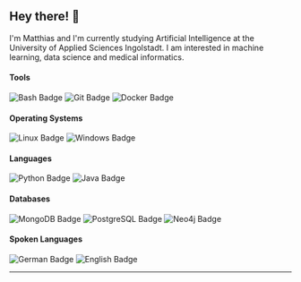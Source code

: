 ## Hey there! 👋
<!--
![Mastodon Badge](https://img.shields.io/badge/-Mastodon-3088D4?style=flat-square&logo=Mastodon&logoColor=white&link=https://mastodon.social/@mcbaumwolle&label=social)
![Mail Badge](https://img.shields.io/badge/-Outlook-0078D4?style=flat-square&logo=Microsoft-Outlook&logoColor=white&link=mailto:gaznqi94a@mozmail.com&label=thi.de)
![Orcid Badge](https://img.shields.io/badge/-Orcid-A6CE39?style=flat-square&logo=Orcid&logoColor=white&link=https://orcid.org/0009-0008-8497-2187&label=ID)
-->

I'm Matthias and I'm currently studying Artificial Intelligence at the University of Applied Sciences Ingolstadt. I am interested in machine learning, data science and medical informatics. 


#### Tools
![Bash Badge](https://img.shields.io/badge/-Bash-4EAA25?style=flat-square&logo=GNU-Bash&logoColor=white&label=&style=flat-square)
![Git Badge](https://img.shields.io/badge/-Git-F05032?style=flat-square&logo=Git&logoColor=white&label=&style=flat-square)
![Docker Badge](https://img.shields.io/badge/-Docker-2496ED?style=flat-square&logo=Docker&logoColor=white&label=&style=flat-square)

#### Operating Systems
![Linux Badge](https://img.shields.io/badge/-Linux-FCC624?style=flat-square&logo=Linux&logoColor=white&label=&style=flat-square)
![Windows Badge](https://img.shields.io/badge/-Windows-0078D6?style=flat-square&logo=Windows&logoColor=white&label=&style=flat-square)

#### Languages
![Python Badge](https://img.shields.io/badge/-Python-3776AB?style=flat-square&logo=Python&logoColor=white&label=Fluent&style=flat-square)
![Java Badge](https://img.shields.io/badge/-Java-007396?style=flat-square&logo=Java&logoColor=white&label=Basics&style=flat-square)

#### Databases
![MongoDB Badge](https://img.shields.io/badge/-MongoDB-47A248?style=flat-square&logo=MongoDB&logoColor=white&style=flat-square&label=basic)
![PostgreSQL Badge](https://img.shields.io/badge/-PostgreSQL-336791?style=flat-square&logo=PostgreSQL&logoColor=white&style=flat-square&label=basic)
![Neo4j Badge](https://img.shields.io/badge/-Neo4j-008CC1?style=flat-square&logo=Neo4j&logoColor=white&style=flat-square&label=basic)

#### Spoken Languages
![German Badge](https://img.shields.io/badge/-German-000000?style=flat-square&logo=German&logoColor=white&style=flat-square&label=Native)
![English Badge](https://img.shields.io/badge/-English-000000?style=flat-square&logo=English&logoColor=white&style=flat-square&label=Fluent)


<!--
![Matthias's github stats](https://github-readme-stats.vercel.app/api?username=mcbaumwolle&show_icons=true&theme=radical)
-->


----
<!-- 
Credits: [weltonfelix](https://github.com/weltonfelix)
Last Edited on: 31/08/2020
-->

<!---
McBaumwolle/McBaumwolle is a ✨ special ✨ repository because its `README.md` (this file) appears on your GitHub profile.
You can click the Preview link to take a look at your changes.

<a rel="me" href="https://mastodon.social/@mcbaumwolle">Mastodon</a>
<a rel="me" href="https://social.linux.pizza/@owl">Mastodon</a>

--->
